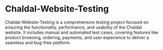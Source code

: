 # Chaldal-Website-Testing
Chaldal-Website-Testing is a comprehensive testing project focused on ensuring the functionality, performance, and usability of the Chaldal website. It includes manual and automated test cases, covering features like product browsing, ordering, payments, and user experience to deliver a seamless and bug-free platform.
